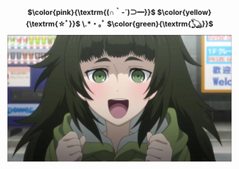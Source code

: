 <h2 align="center" style="font-size: 16px"> $\color{pink}{\textrm{(∩｀-´)⊃━}}$ $\color{yellow}{\textrm{☆ﾟ}}$ \.*・｡ﾟ $\color{green}{\textrm{𓆏}}$ </h2>


![Maho Best Girl](https://raw.githubusercontent.com/brickfrog/brickfrog/master/maho.jpg)
